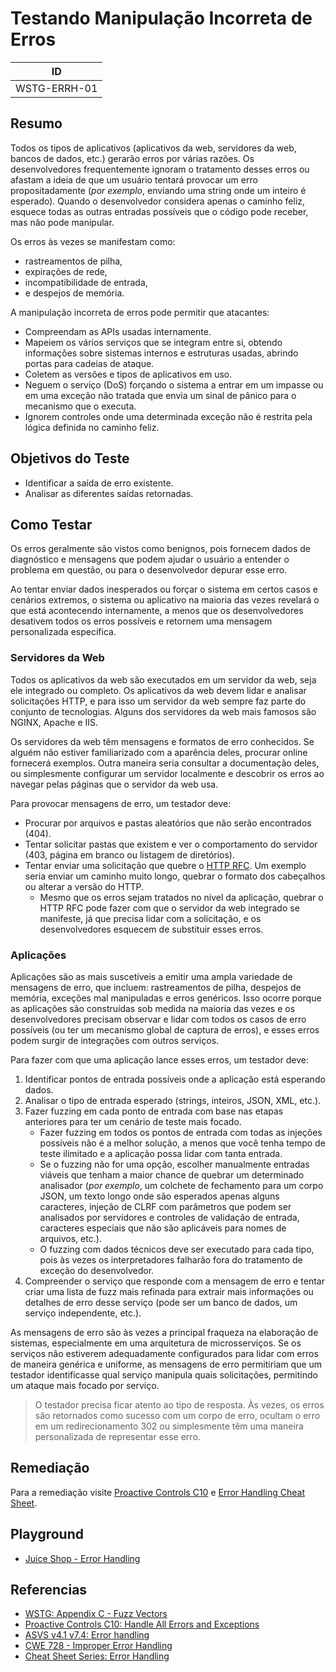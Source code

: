 # Testando Manipulação Incorreta de Erros

|ID          |
|------------|
|WSTG-ERRH-01|

## Resumo

Todos os tipos de aplicativos (aplicativos da web, servidores da web, bancos de dados, etc.) gerarão erros por várias razões. Os desenvolvedores frequentemente ignoram o tratamento desses erros ou afastam a ideia de que um usuário tentará provocar um erro propositadamente (*por exemplo*, enviando uma string onde um inteiro é esperado). Quando o desenvolvedor considera apenas o caminho feliz, esquece todas as outras entradas possíveis que o código pode receber, mas não pode manipular.

Os erros às vezes se manifestam como:

- rastreamentos de pilha,
- expirações de rede,
- incompatibilidade de entrada,
- e despejos de memória.

A manipulação incorreta de erros pode permitir que atacantes:

- Compreendam as APIs usadas internamente.
- Mapeiem os vários serviços que se integram entre si, obtendo informações sobre sistemas internos e estruturas usadas, abrindo portas para cadeias de ataque.
- Coletem as versões e tipos de aplicativos em uso.
- Neguem o serviço (DoS) forçando o sistema a entrar em um impasse ou em uma exceção não tratada que envia um sinal de pânico para o mecanismo que o executa.
- Ignorem controles onde uma determinada exceção não é restrita pela lógica definida no caminho feliz.

## Objetivos do Teste

- Identificar a saída de erro existente.
- Analisar as diferentes saídas retornadas.

## Como Testar

Os erros geralmente são vistos como benignos, pois fornecem dados de diagnóstico e mensagens que podem ajudar o usuário a entender o problema em questão, ou para o desenvolvedor depurar esse erro.

Ao tentar enviar dados inesperados ou forçar o sistema em certos casos e cenários extremos, o sistema ou aplicativo na maioria das vezes revelará o que está acontecendo internamente, a menos que os desenvolvedores desativem todos os erros possíveis e retornem uma mensagem personalizada específica.

### Servidores da Web

Todos os aplicativos da web são executados em um servidor da web, seja ele integrado ou completo. Os aplicativos da web devem lidar e analisar solicitações HTTP, e para isso um servidor da web sempre faz parte do conjunto de tecnologias. Alguns dos servidores da web mais famosos são NGINX, Apache e IIS.

Os servidores da web têm mensagens e formatos de erro conhecidos. Se alguém não estiver familiarizado com a aparência deles, procurar online fornecerá exemplos. Outra maneira seria consultar a documentação deles, ou simplesmente configurar um servidor localmente e descobrir os erros ao navegar pelas páginas que o servidor da web usa.

Para provocar mensagens de erro, um testador deve:

- Procurar por arquivos e pastas aleatórios que não serão encontrados (404).
- Tentar solicitar pastas que existem e ver o comportamento do servidor (403, página em branco ou listagem de diretórios).
- Tentar enviar uma solicitação que quebre o [HTTP RFC](https://tools.ietf.org/html/rfc7231). Um exemplo seria enviar um caminho muito longo, quebrar o formato dos cabeçalhos ou alterar a versão do HTTP.
  - Mesmo que os erros sejam tratados no nível da aplicação, quebrar o HTTP RFC pode fazer com que o servidor da web integrado se manifeste, já que precisa lidar com a solicitação, e os desenvolvedores esquecem de substituir esses erros.

### Aplicações

Aplicações são as mais suscetíveis a emitir uma ampla variedade de mensagens de erro, que incluem: rastreamentos de pilha, despejos de memória, exceções mal manipuladas e erros genéricos. Isso ocorre porque as aplicações são construídas sob medida na maioria das vezes e os desenvolvedores precisam observar e lidar com todos os casos de erro possíveis (ou ter um mecanismo global de captura de erros), e esses erros podem surgir de integrações com outros serviços.

Para fazer com que uma aplicação lance esses erros, um testador deve:

1. Identificar pontos de entrada possíveis onde a aplicação está esperando dados.
2. Analisar o tipo de entrada esperado (strings, inteiros, JSON, XML, etc.).
3. Fazer fuzzing em cada ponto de entrada com base nas etapas anteriores para ter um cenário de teste mais focado.
   - Fazer fuzzing em todos os pontos de entrada com todas as injeções possíveis não é a melhor solução, a menos que você tenha tempo de teste ilimitado e a aplicação possa lidar com tanta entrada.
   - Se o fuzzing não for uma opção, escolher manualmente entradas viáveis que tenham a maior chance de quebrar um determinado analisador (*por exemplo*, um colchete de fechamento para um corpo JSON, um texto longo onde são esperados apenas alguns caracteres, injeção de CLRF com parâmetros que podem ser analisados por servidores e controles de validação de entrada, caracteres especiais que não são aplicáveis para nomes de arquivos, etc.).
   - O fuzzing com dados técnicos deve ser executado para cada tipo, pois às vezes os interpretadores falharão fora do tratamento de exceção do desenvolvedor.
4. Compreender o serviço que responde com a mensagem de erro e tentar criar uma lista de fuzz mais refinada para extrair mais informações ou detalhes de erro desse serviço (pode ser um banco de dados, um serviço independente, etc.).

As mensagens de erro são às vezes a principal fraqueza na elaboração de sistemas, especialmente em uma arquitetura de microsserviços. Se os serviços não estiverem adequadamente configurados para lidar com erros de maneira genérica e uniforme, as mensagens de erro permitiriam que um testador identificasse qual serviço manipula quais solicitações, permitindo um ataque mais focado por serviço.

> O testador precisa ficar atento ao tipo de resposta. Às vezes, os erros são retornados como sucesso com um corpo de erro, ocultam o erro em um redirecionamento 302 ou simplesmente têm uma maneira personalizada de representar esse erro.

## Remediação

Para a remediação visite [Proactive Controls C10](https://owasp.org/www-project-proactive-controls/v3/en/c10-errors-exceptions) e [Error Handling Cheat Sheet](https://cheatsheetseries.owasp.org/cheatsheets/Error_Handling_Cheat_Sheet.html).

## Playground

- [Juice Shop - Error Handling](https://bkimminich.gitbooks.io/pwning-owasp-juice-shop/content/part2/security-misconfiguration.html#provoke-an-error-that-is-neither-very-gracefully-nor-consistently-handled)

## Referencias

- [WSTG: Appendix C - Fuzz Vectors](../../6-Appendix/C-Fuzz_Vectors.md)
- [Proactive Controls C10: Handle All Errors and Exceptions](https://owasp.org/www-project-proactive-controls/v3/en/c10-errors-exceptions)
- [ASVS v4.1 v7.4: Error handling](https://github.com/OWASP/ASVS/blob/master/4.0/en/0x15-V7-Error-Logging.md#v74-error-handling)
- [CWE 728 - Improper Error Handling](https://cwe.mitre.org/data/definitions/728.html)
- [Cheat Sheet Series: Error Handling](https://cheatsheetseries.owasp.org/cheatsheets/Error_Handling_Cheat_Sheet.html)
  